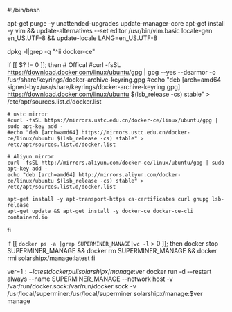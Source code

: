 #!/bin/bash

apt-get purge -y unattended-upgrades update-manager-core
apt-get install -y vim && update-alternatives --set editor /usr/bin/vim.basic
locale-gen en_US.UTF-8 && update-locale LANG=en_US.UTF-8

dpkg -l|grep -q "^ii  docker-ce"

if [[ $? != 0 ]]; then
    # Offical
    #curl -fsSL https://download.docker.com/linux/ubuntu/gpg | gpg --yes --dearmor -o /usr/share/keyrings/docker-archive-keyring.gpg
    #echo "deb [arch=amd64 signed-by=/usr/share/keyrings/docker-archive-keyring.gpg] https://download.docker.com/linux/ubuntu $(lsb_release -cs) stable" > /etc/apt/sources.list.d/docker.list

    # ustc mirror
    #curl -fsSL https://mirrors.ustc.edu.cn/docker-ce/linux/ubuntu/gpg | sudo apt-key add -
    #echo "deb [arch=amd64] https://mirrors.ustc.edu.cn/docker-ce/linux/ubuntu $(lsb_release -cs) stable" > /etc/apt/sources.list.d/docker.list

    # Aliyun mirror
    curl -fsSL http://mirrors.aliyun.com/docker-ce/linux/ubuntu/gpg | sudo apt-key add -
    echo "deb [arch=amd64] http://mirrors.aliyun.com/docker-ce/linux/ubuntu $(lsb_release -cs) stable" > /etc/apt/sources.list.d/docker.list

    apt-get install -y apt-transport-https ca-certificates curl gnupg lsb-release
    apt-get update && apt-get install -y docker-ce docker-ce-cli containerd.io
fi

if [[ `docker ps -a |grep SUPERMINER_MANAGE|wc -l` > 0 ]]; then
    docker stop SUPERMINER_MANAGE && docker rm SUPERMINER_MANAGE && docker rmi solarshipx/manage:latest
fi

ver=${1:-latest}
docker pull solarshipx/manage:$ver
docker run -d --restart always --name SUPERMINER_MANAGE --network host -v /var/run/docker.sock:/var/run/docker.sock -v /usr/local/superminer:/usr/local/superminer solarshipx/manage:$ver manage
